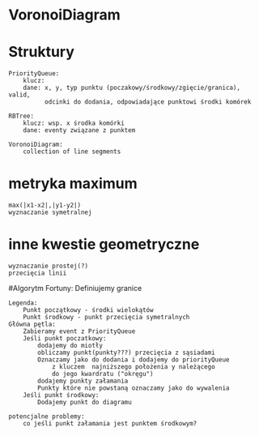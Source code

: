 # VoronoiDiagram

# Struktury 
    PriorityQueue:
        klucz: 
        dane: x, y, typ punktu (poczakowy/środkowy/zgięcie/granica), valid,
              odcinki do dodania, odpowiadające punktowi środki komórek
        
    RBTree:
        klucz: wsp. x środka komórki
        dane: eventy związane z punktem
        
    VoronoiDiagram:
        collection of line segments

# metryka maximum <br>
  	max(|x1-x2|,|y1-y2|) 
  	wyznaczanie symetralnej 
# inne kwestie geometryczne <br>
  	wyznaczanie prostej(?)  
  	przecięcia linii 
	
#Algorytm Fortuny:
	Definiujemy granice
	
	Legenda:
		Punkt początkowy - środki wielokątów
		Punkt środkowy - punkt przecięcia symetralnych
	Główna pętla:
		Zabieramy event z PriorityQueue
		Jeśli punkt poczatkowy:
			dodajemy do miotły
			obliczamy punkt(punkty???) przecięcia z sąsiadami
			Oznaczamy jako do dodania i dodajemy do priorityQueue
				z kluczem  najniższego położenia y należącego 
				do jego kwardratu ("okręgu")
			dodajemy punkty załamania
			Punkty które nie powstaną oznaczamy jako do wywalenia
		Jeśli punkt środkowy:
			Dodajemy punkt do diagramu
		
	potencjalne problemy:
		co jeśli punkt załamania jest punktem środkowym? 
